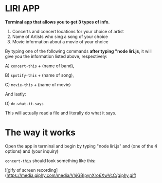 # LIRI APP
**Terminal app that allows you to get 3 types of info.**

1) Concerts and concert locations for your choice of artist
2) Name of Artists who sing a song of your choice
3) Movie information about a movie of your choice

By typing one of the following commands **after typing "node liri.js**, it will give you the information listed above, respectively:

A) `concert-this` + (name of band),

B) `spotify-this` + (name of song),

C) `movie-this` + (name of movie)

And lastly: 

D) `do-what-it-says`

This will actually read a file and literally do what it says.


# The way it works

Open the app in terminal and begin by typing "node liri.js" and (one of the 4 options) and (your inquiry)

`concert-this` should look something like this:

![gify of screen recording]
(https://media.giphy.com/media/VhjGBIpynXro6XwVcC/giphy.gif)